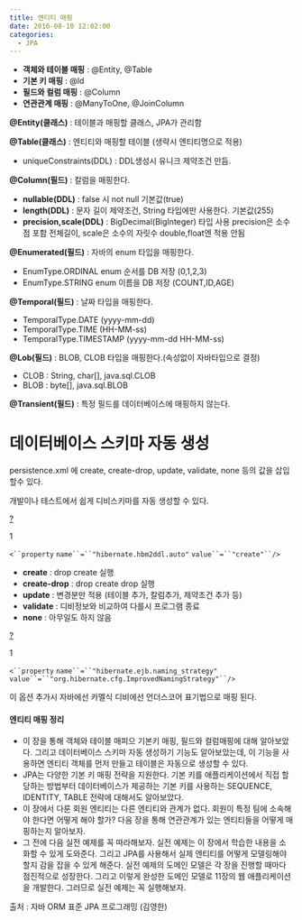 ```yaml
---
title: 엔티티 매핑
date: 2016-08-10 12:02:00
categories:
  - JPA
---
```

*   **객체와 테이블 매핑** : @Entity, @Table
*   **기본 키 매핑** : @Id
*   **필드와 컬럼 매핑** : @Column
*   **연관관계 매핑** : @ManyToOne, @JoinColumn

**@Entity(클래스)** : 테이블과 매핑할 클래스, JPA가 관리함

**@Table(클래스)** : 엔티티와 매핑할 테이블 (생략시 엔티티명으로 적용)

*   uniqueConstraints(DDL) : DDL생성시 유니크 제약조건 만듬.

**@Column(필드)** : 칼럼을 매핑한다.

*   **nullable(DDL)** : false 시 not null 기본값(true)
*   **length(DDL)** : 문자 길이 제약조건, String 타입에만 사용한다. 기본값(255)
*   **precision,scale(DDL)** : BigDecimal(BigInteger) 타입 사용 precision은 소수점 포함 전체길이, scale은 소수의 자릿수 double,float엔 적용 안됨

**@Enumerated(필드)** : 자바의 enum 타입을 매핑한다.

*   EnumType.ORDINAL enum 순서를 DB 저장 (0,1,2,3)
*   EnumType.STRING enum 이름을 DB 저장 (COUNT,ID,AGE)

**@Temporal(필드)** : 날짜 타입을 매핑한다.

*   TemporalType.DATE (yyyy-mm-dd)
*   TemporalType.TIME (HH-MM-ss)
*   TemporalType.TIMESTAMP (yyyy-mm-dd HH-MM-ss)

**@Lob(필드)** : BLOB, CLOB 타입을 매핑한다.(속성없이 자바타입으로 결정)

*   CLOB : String, char\[\], java.sql.CLOB
*   BLOB : byte\[\], java.sql.BLOB

**@Transient(필드)** : 특정 필드를 데이터베이스에 매핑하지 않는다.

**데이터베이스 스키마 자동 생성**
====================

persistence.xml 에 create, create-drop, update, validate, none 등의 값을 삽입 할수 있다.

개발이나 테스트에서 쉽게 디비스키마를 자동 생성할 수 있다.

[?](#)

1

`<``property` `name``=``"hibernate.hbm2ddl.auto"` `value``=``"create"``/>`

*   **create** : drop create 실행
*   **create-drop** : drop create drop 실행
*   **update** : 변경분만 적용 (테이블 추가, 칼럼추가, 제약조건 추가 등)
*   **validate** : 디비정보와 비교하여 다를시 프로그램 종료
*   **none** : 아무일도 하지 않음

[?](#)

1

`<``property` `name``=``"hibernate.ejb.naming_strategy"` `value``=``"org.hibernate.cfg.ImprovedNamingStrategy"``/>`

이 옵션 추가시 자바에선 카멜식 디비에선 언더스코어 표기법으로 매핑 된다.

#### 엔티티 매핑 정리

*   이 장을 통해 객체와 테이블 매피으 기본키 매핑, 필드와 컬럼매핑에 대해 알아보았다. 그리고 데이터베이스 스키마 자동 생성하기 기능도 알아보았는데, 이 기능을 사용하면 엔티티 객체를 먼저 만들고 테이블은 자동으로 생성할 수 있다.
*   JPA는 다양한 기본 키 매핑 전략을 지원한다. 기본 키를 애플리케이션에서 직접 할당하는 방법부터 데이터베이스가 제공하는 기본 키를 사용하는 SEQUENCE, IDENTITY, TABLE 전략에 대해서도 알아보았다.
*   이 장에서 다룬 회원 엔티티는 다른 엔티티와 관계가 없다. 회원이 특정 팀에 소속해야 한다면 어떻게 해야 할가? 다음 장을 통해 연관관계가 있는 엔티티들을 어떻게 매핑하는지 알아보자.
*   그 전에 다음 실전 예제를 꼭 따라해보자. 실전 예제는 이 장에서 학습한 내용을 소화할 수 있게 도와준다. 그리고 JPA를 사용해서 실제 엔티티를 어떻게 모델링해야 할지 감을 잡을 수 있게 해준다. 실전 예제의 도메인 모델은 각 장을 진행할 때마다 점진적으로 성장한다. 그리고 이렇게 완성한 도메인 모델로 11장의 웹 애플리케이션을 개발한다. 그러므로 실전 예제는 꼭 실행해보자.

출처 : 자바 ORM 표준 JPA 프로그래밍 (김영한)
